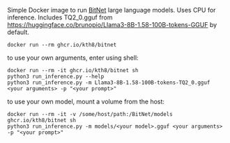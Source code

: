 Simple Docker image to run [BitNet](https://github.com/microsoft/BitNet) large language models. Uses CPU for inference. Includes TQ2_0.gguf from https://huggingface.co/brunopio/Llama3-8B-1.58-100B-tokens-GGUF by default.
```
docker run --rm ghcr.io/kth8/bitnet
```
to use your own arguments, enter using shell:
```
docker run --rm -it ghcr.io/kth8/bitnet sh
python3 run_inference.py --help
python3 run_inference.py -m Llama3-8B-1.58-100B-tokens-TQ2_0.gguf <your arguments> -p "<your prompt>"
```
to use your own model, mount a volume from the host:
```
docker run --rm -it -v /some/host/path:/BitNet/models ghcr.io/kth8/bitnet sh
python3 run_inference.py -m models/<your model>.gguf <your arguments> -p "<your prompt>"
```
